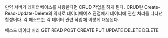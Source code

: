 만약 서버가 데이터베이스를 사용한다면 CRUD 작업을 하게 된다. 
CRUD란 Create-Read-Update-Delete의 약자로 데이터베이스 관점에서 데이터에 관한 처리를 나타낸 합성어다. 
각 메소드는 각 데이터 관련 작업에 이렇게 대응된다.

메소드	  데이터 처리
GET	     READ
POST	 CREATE
PUT	     UPDATE
DELETE	 DELETE
